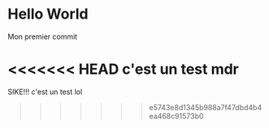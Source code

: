 # Hello World  


Mon premier commit

<<<<<<< HEAD
c'est un test mdr
=======
SIKE!!! c'est un test lol
>>>>>>> e5743e8d1345b988a7f47dbd4b4ea468c91573b0

